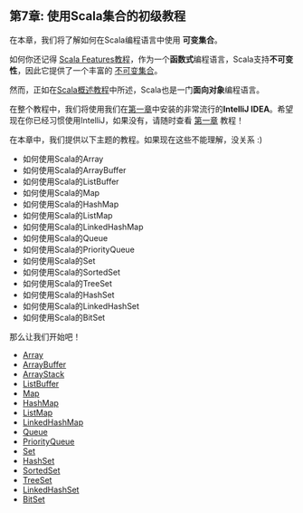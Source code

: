 ## 第7章: 使用Scala集合的初级教程

在本章，我们将了解如何在Scala编程语言中使用 **可变集合**。

如何你还记得 [Scala Features教程](0_1.md)，作为一个**函数式**编程语言，Scala支持**不可变性**，因此它提供了一个丰富的 [不可变集合](6_1.md)。


然而，正如在[Scala概述教程](0_1.md)中所述，Scala也是一门**面向对象**编程语言。
	

在整个教程中，我们将使用我们在[第一章](1_1.md)中安装的非常流行的**IntelliJ IDEA**。希望现在你已经习惯使用IntelliJ，如果没有，请随时查看 [第一章](1_1.md) 教程！
 
在本章中，我们提供以下主题的教程。如果现在这些不能理解，没关系 :)

- 如何使用Scala的Array
- 如何使用Scala的ArrayBuffer
- 如何使用Scala的ListBuffer
- 如何使用Scala的Map
- 如何使用Scala的HashMap
- 如何使用Scala的ListMap
- 如何使用Scala的LinkedHashMap
- 如何使用Scala的Queue
- 如何使用Scala的PriorityQueue
- 如何使用Scala的Set
- 如何使用Scala的SortedSet
- 如何使用Scala的TreeSet
- 如何使用Scala的HashSet
- 如何使用Scala的LinkedHashSet
- 如何使用Scala的BitSet

那么让我们开始吧！

- [Array](7_2.md)
- [ArrayBuffer](7_3.md)
- [ArrayStack](7_4.md)
- [ListBuffer](7_5.md)
- [Map](7_6.md)
- [HashMap](7_7.md)
- [ListMap](7_8.md)
- [LinkedHashMap](7_9.md)
- [Queue](7_10.md)
- [PriorityQueue](7_11.md)
- [Set](7_12.md)
- [HashSet](7_13.md)
- [SortedSet](7_14.md)
- [TreeSet](7_15.md)
- [LinkedHashSet](7_16.md)
- [BitSet](7_17.md)